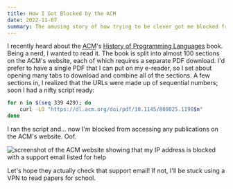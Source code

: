 ```yaml
---
title: How I Got Blocked by the ACM
date: 2022-11-07
summary: The amusing story of how trying to be clever got me blocked from accessing all ACM pubications.
---
```


I recently heard about the <abbr title="Association for Computing Machinery">ACM</abbr>'s [History of Programming Languages](https://dl.acm.org/doi/book/10.1145/800025) book. Being a nerd, I wanted to read it. The book is split into almost 100 sections on the ACM's website, each of which requires a separate PDF download. I'd prefer to have a single PDF that I can put on my e-reader, so I set about opening many tabs to download and combine all of the sections. A few sections in, I realized that the URLs were made up of sequential numbers; soon I had a nifty script ready:

```sh
for n in $(seq 339 429); do
    curl -LO "https://dl.acm.org/doi/pdf/10.1145/800025.1198$n"
done
```

I ran the script and... now I'm blocked from accessing any publications on the ACM's website. Oof.

![screenshot of the ACM website showing that my IP address is blocked with a support email listed for help](/images/banned-by-acm.png)

Let's hope they actually check that support email! If not, I'll be stuck using a VPN to read papers for school.
